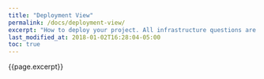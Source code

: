 ```yaml
---
title: "Deployment View"
permalink: /docs/deployment-view/
excerpt: "How to deploy your project. All infrastructure questions are handled here."
last_modified_at: 2018-01-02T16:28:04-05:00
toc: true
---
```

{{page.excerpt}}
